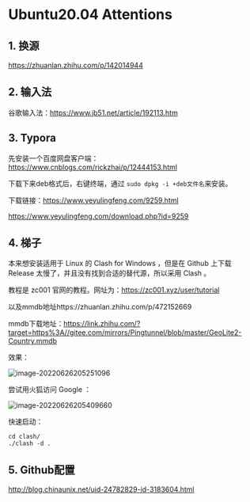 # Ubuntu20.04 Attentions

## 1. 换源

https://zhuanlan.zhihu.com/p/142014944

## 2. 输入法

谷歌输入法：https://www.jb51.net/article/192113.htm

## 3. Typora

先安装一个百度网盘客户端：https://www.cnblogs.com/rickzhai/p/12444153.html

下载下来deb格式后，右键终端，通过 `sudo dpkg -i +deb文件名`来安装。

下载链接：https://www.yeyulingfeng.com/9259.html

https://www.yeyulingfeng.com/download.php?id=9259

## 4. 梯子

本来想安装适用于 Linux 的 Clash for Windows ，但是在 Github 上下载 Release 太慢了，并且没有找到合适的替代源，所以采用 Clash 。

教程是 zc001 官网的教程。网址为：https://zc001.xyz/user/tutorial

以及mmdb地址https://zhuanlan.zhihu.com/p/472152669

mmdb下载地址：https://link.zhihu.com/?target=https%3A//gitee.com/mirrors/Pingtunnel/blob/master/GeoLite2-Country.mmdb

效果：

![image-20220626205251096](/home/zzrs123/.config/Typora/typora-user-images/image-20220626205251096.png)

尝试用火狐访问 Google ：

![image-20220626205409660](/home/zzrs123/.config/Typora/typora-user-images/image-20220626205409660.png)

快速启动：

```
cd clash/
./clash -d .
```



## 5. Github配置

http://blog.chinaunix.net/uid-24782829-id-3183604.html

